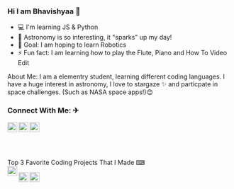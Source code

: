 ### Hi I am Bhavishyaa 👋

- 💻 I'm learning JS & Python
- 🚀 Astronomy is so interesting, it "sparks" up my day!
- 🤖 Goal: I am hoping to learn Robotics
- ⚡ Fun fact: I am learning how to play the Flute, Piano and How To Video Edit

About Me:
I am a elementry student, learning different coding languages. I have a huge interest in astronomy, I love to stargaze ✨ and particpate in space
challenges. (Such as NASA space apps!)😊 


### Connect With Me: ✈

<a href="https://twitter.com/BhaviCodey">
  <img align="left" alt="My Twitter" width="22px" src="https://www.freeiconspng.com/thumbs/twitter-icon/twitter-icon-download-18.png" />
</a>

<a href="https://www.youtube.com/channel/UCOYKCFgSrrM_136QOrIBtNg">
  <img align="left" alt="My YouTube" width="22px" src="https://www.freeiconspng.com/thumbs/youtube-logo-png/hd-youtube-logo-png-transparent-background-20.png" />
</a>


<a href="https://scratch.mit.edu/users/BhaviScratchy/">
  <img align="left" alt="My Scratch Profile" width="22px" src="https://image.flaticon.com/icons/png/512/919/919846.png" />
</a>
<br>
<br><br><br>

Top 3 Favorite Coding Projects That I Made ⌨
<br>
<a href="https://bhavicodey.github.io/spacypedia/">
  <img align="left" alt="My Astro Icon" width="22px" src="https://www.pinclipart.com/picdir/big/534-5340233_espacio-space-astronauta-astronaut-casco-cascos-space-icon.png" />
</a>


<a href="https://scratch.mit.edu/projects/427489992/">
  <img align="left" alt="My Scratch Project" width="22px" src="https://as2.ftcdn.net/jpg/01/95/07/39/500_F_195073945_Oczdn7rZvFTl8J5Tox2GuRB02Wr7v3mA.jpg" />
</a>

<a href="https://trinket.io/library/trinkets/bc83625d40">
  <img align="left" alt="Trinket" width="22px" src="https://www.clipartmax.com/png/middle/276-2766537_coding-flat-icon-with-long-shadow-on-blue-circle-background-coding-flat.png" />
</a>


